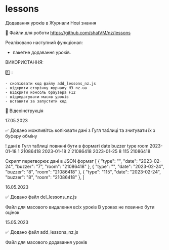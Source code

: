 # lessons
Додавання уроків в Журнали Нові знання

💾 Файли для роботи https://github.com/shatVM/nz/lessons

Реалізовано наступний функціонал:
 - пакетне додавання уроків.
 
ВИКОРИСТАННЯ:

1️⃣ :

    - скопіювати код файлу add_lessons_nz.js
    - відкрити сторінку журналу НЗ nz.ua
    - відкрити консоль браузера F12
    - відредагувати масив уроків
    - вставити за запустити код 
  
🎥 Відеоінструкція 

17.05.2023

✅ Додано можливітсь копіювати дані з Гугл таблиці та зчитувати їх з буферу обміну 

! дані в Гугл таблиці повинні бути в форматі
  date  buzzer	type	room
  2023-01-18	1		21086418
  2023-01-18	2		21086418
  2023-01-25	8	115	21086418

Скрипт перетворює дані в JSON формат
[
  {
    "type": "",
    "date": "2023-02-24",
    "buzzer": "7",
    "room": "21086418"
  },
  {
    "type": "",
    "date": "2023-02-24",
    "buzzer": "8",
    "room": "21086418"
  },
  {
    "type": "115",
    "date": "2023-02-24",
    "buzzer": "8",
    "room": "21086418"
  },
]

16.05.2023

✅ Додано файл del_lessons_nz.js
    
Файл для масового видалення всіх уроків
В уроках не повинно бути оцінок 

15.05.2023

✅ Додано файл add_lessons_nz.js

Файл для масового додавання уроків


